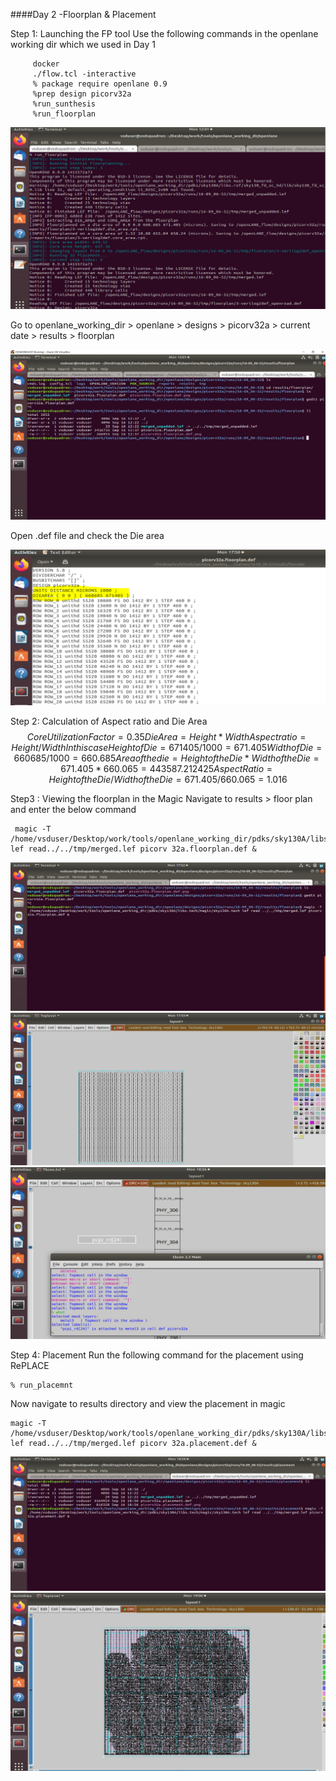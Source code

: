 ####Day 2 -Floorplan & Placement

Step 1: Launching the FP tool 
 Use the following commands in the openlane working dir which we used in Day 1
    
```console
     docker
     ./flow.tcl -interactive
     % package require openlane 0.9
     %prep design picorv32a
     %run_sunthesis
     %run_floorplan
```
![Step 1](Image1.PNG)

 Go to openlane_working_dir > openlane > designs > picorv32a > current date > results > floorplan 

![Step 1](image2.PNG) 

 Open .def file and check the Die area

![Step 1](image3.PNG)

Step 2: Calculation of Aspect ratio and Die Area
$$
 Core Utilization Factor = 0.35
 Die Area = Height * Width
 Aspect ratio = Height/Width 
 In this case 
 Height of Die = 671405/1000 = 671.405
 Width of Die  = 660685/1000 = 660.685
 Area of the die = Height of the Die * Width of the Die = 671.405 * 660.065 = 443587.212425
 Aspect Ratio = Height of the Die / Width of the Die = 671.405/660.065 = 1.016
$$

Step3 : Viewing the floorplan in the Magic 
 Navigate to results > floor plan and enter the below command

```console
 magic -T /home/vsduser/Desktop/work/tools/openlane_working_dir/pdks/sky130A/libs.tech/magtc/sky130A.tech lef read../../tmp/merged.lef picorv 32a.floorplan.def &
```

![Step 3](image4.PNG)
![Step 3](image5.PNG)
![Step 3](image6.PNG)

Step 4: Placement
 Run the following command for the placement using RePLACE
 ```console
 % run_placemnt
 ```
 Now navigate to results directory and view the placement in magic  
 ```console
 magic -T /home/vsduser/Desktop/work/tools/openlane_working_dir/pdks/sky130A/libs.tech/magtc/sky130A.tech lef read../../tmp/merged.lef picorv 32a.placement.def &
  ```

![Step 4](image7.PNG)
![Step 4](image8.PNG)





